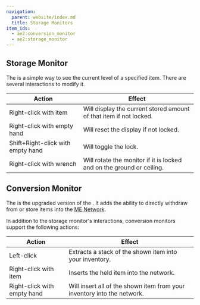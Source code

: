 ```yaml
---
navigation:
  parent: website/index.md
  title: Storage Monitors
item_ids:
  - ae2:conversion_monitor
  - ae2:storage_monitor
---
```


## Storage Monitor

The <ItemLink id="storage_monitor"/> is a simple
way to see the current level of a specified item. There are several
interactions to modify it.

| Action                            | Effect                                                                |
| --------------------------------- | --------------------------------------------------------------------- |
| Right-click with item             | Will display the current stored amount of that item if not locked.    |
| Right-click with empty hand       | Will reset the display if not locked.                                 |
| Shift+Right-click with empty hand | Will toggle the lock.                                                 |
| Right-click with wrench           | Will rotate the monitor if it is locked and on the ground or ceiling. |

<RecipeFor id="storage_monitor" />

## Conversion Monitor

The <ItemLink id="conversion_monitor"/> is the
upgraded version of the <ItemLink
id="storage_monitor"/>. It adds the ability to
directly withdraw from or store items into the [ME Network](../me-network.md).

In addition to the storage monitor's interactions, conversion monitors support the following actions:

| Action                      | Effect                                                                  |
| --------------------------- | ----------------------------------------------------------------------- |
| Left-click                  | Extracts a stack of the shown item into your inventory.                 |
| Right-click with item       | Inserts the held item into the network.                                 |
| Right-click with empty hand | Will insert all of the shown item from your inventory into the network. |

<RecipeFor id="conversion_monitor" />
